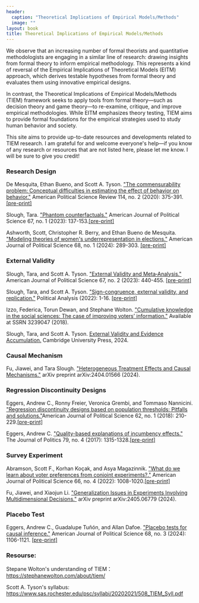 ```yaml
---
header:
  caption: "Theoretical Implications of Empirical Models/Methods"
  image: ""
layout: book
title: Theoretical Implications of Empirical Models/Methods
---
```


We observe that an increasing number of formal theorists and quantitative methodologists are engaging in a similar line of research: drawing insights from formal theory to inform empirical methodology. This represents a kind of reversal of the Empirical Implications of Theoretical Models (EITM) approach, which derives testable hypotheses from formal theory and evaluates them using innovative empirical designs.

In contrast, the Theoretical Implications of Empirical Models/Methods (TIEM) framework seeks to apply tools from formal theory—such as decision theory and game theory—to re-examine, critique, and improve empirical methodologies. While EITM emphasizes theory testing, TIEM aims to provide formal foundations for the empirical strategies used to study human behavior and society.

This site aims to provide up-to-date resources and developments related to TIEM research. I am grateful for and welcome everyone's help—if you know of any research or resources that are not listed here, please let me know. I will be sure to give you credit!

### Research Design

De Mesquita, Ethan Bueno, and Scott A. Tyson. ["The commensurability problem: Conceptual difficulties in estimating the effect of behavior on behavior."](https://www.cambridge.org/core/journals/american-political-science-review/article/abs/commensurability-problem-conceptual-difficulties-in-estimating-the-effect-of-behavior-on-behavior/53537B428D760C5FA4886D4F677AEDD3) American Political Science Review 114, no. 2 (2020): 375-391.[[pre-print]](https://drive.google.com/file/d/1rdnPgJNJwYJD9TvRsMHuHNo0ImFX0Zve/view)

Slough, Tara. ["Phantom counterfactuals."](https://onlinelibrary.wiley.com/doi/10.1111/ajps.12715) American Journal of Political Science 67, no. 1 (2023): 137-153.[[pre-print]](https://taraslough.github.io/assets/pdf/phantom_counterfactuals.pdf)

Ashworth, Scott, Christopher R. Berry, and Ethan Bueno de Mesquita. ["Modeling theories of women's underrepresentation in elections."](https://onlinelibrary.wiley.com/doi/10.1111/ajps.12785) American Journal of Political Science 68, no. 1 (2024): 289-303. [[pre-print]](https://home.uchicago.edu/~sashwort/women.pdf)

### External Validity

Slough, Tara, and Scott A. Tyson. ["External Validity and Meta‐Analysis."](https://onlinelibrary.wiley.com/doi/10.1111/ajps.12742) American Journal of Political Science 67, no. 2 (2023): 440-455. [[pre-print]](https://taraslough.github.io/assets/pdf/ev_ma.pdf)

Slough, Tara, and Scott A. Tyson. ["Sign-congruence, external validity, and replication."](https://www.cambridge.org/core/journals/political-analysis/article/signcongruence-external-validity-and-replication/5F6FD19449293E8EA5FA93592CA51DEB) Political Analysis (2022): 1-16. [[pre-print]](https://taraslough.github.io/assets/pdf/sc_ev_r.pdf)

Izzo, Federica, Torun Dewan, and Stephane Wolton. ["Cumulative knowledge in the social sciences: The case of improving voters’ information."](https://papers.ssrn.com/sol3/papers.cfm?abstract_id=3239047) Available at SSRN 3239047 (2018).

Slough, Tara, and Scott A. Tyson. [External Validity and Evidence Accumulation.](https://www.cambridge.org/core/elements/abs/external-validity-and-evidence-accumulation/872B3E22F66D6227E6547B3536023A51) Cambridge University Press, 2024.

### Causal Mechanism

Fu, Jiawei, and Tara Slough. ["Heterogeneous Treatment Effects and Causal Mechanisms."](https://arxiv.org/abs/2404.01566) arXiv preprint arXiv:2404.01566 (2024).

### Regression Discontinuity Designs 

Eggers, Andrew C., Ronny Freier, Veronica Grembi, and Tommaso Nannicini. ["Regression discontinuity designs based on population thresholds: Pitfalls and solutions."](https://onlinelibrary.wiley.com/doi/abs/10.1111/ajps.12332)American Journal of Political Science 62, no. 1 (2018): 210-229.[[pre-print]](https://andy.egge.rs/papers/EggersFreierGrembiNannicini_pop_thresholds.pdf)

Eggers, Andrew C. ["Quality-based explanations of incumbency effects."](https://www.journals.uchicago.edu/doi/abs/10.1086/692667) The Journal of Politics 79, no. 4 (2017): 1315-1328.[[pre-print]](https://www.dropbox.com/scl/fi/hnuyd5ahuvlaa54vpkx8d/quality_based_IA_JOP_published.pdf?rlkey=9ye16e4ifll21f3snb2jovnxo&e=1&dl=0)

### Survey Experiment

Abramson, Scott F., Korhan Koçak, and Asya Magazinnik. ["What do we learn about voter preferences from conjoint experiments?."](https://onlinelibrary.wiley.com/doi/10.1111/ajps.12714) American Journal of Political Science 66, no. 4 (2022): 1008-1020.[[pre-print]](https://www.korhankocak.com/publication/cp/CP.pdf)

Fu, Jiawei, and Xiaojun Li. ["Generalization Issues in Experiments Involving Multidimensional Decisions."](https://arxiv.org/abs/2405.06779) arXiv preprint arXiv:2405.06779 (2024).

### Placebo Test

Eggers, Andrew C., Guadalupe Tuñón, and Allan Dafoe. ["Placebo tests for causal inference."](https://onlinelibrary.wiley.com/doi/10.1111/ajps.12818) American Journal of Political Science 68, no. 3 (2024): 1106-1121. [[pre-print]](https://www.dropbox.com/scl/fi/taozan5feeiso2099kapl/23-03-08_final_wp_version.pdf?rlkey=pk6ioqq8myal8pcdnqqgpsbt5&e=1&dl=0)

### Resourse:

Stepane Wolton's understanding of TIEM：https://stephanewolton.com/about/tiem/

Scott A. Tyson's syllabus: https://www.sas.rochester.edu/psc/syllabi/20202021/508_TIEM_Syll.pdf